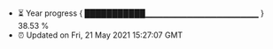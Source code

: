 - ⏳ Year progress { ███████████▁▁▁▁▁▁▁▁▁▁▁▁▁▁▁▁▁▁▁ } 38.53 %
- ⏰ Updated on Fri, 21 May 2021 15:27:07 GMT

